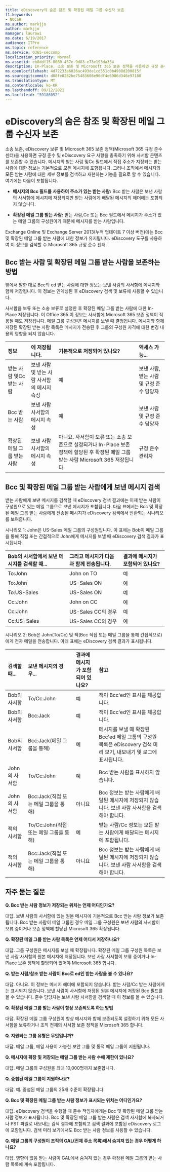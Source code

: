 ```yaml
---
title: eDiscovery의 숨은 참조 및 확장된 메일 그룹 수신자 보존
f1.keywords:
- NOCSH
ms.author: markjjo
author: markjjo
manager: laurawi
ms.date: 6/19/2017
audience: ITPro
ms.topic: reference
ms.service: O365-seccomp
localization_priority: Normal
ms.assetid: eb8ddf15-0080-457e-9d83-e73e193da334
description: In-Place, 소송 보존 및 Microsoft 365 보존 정책을 사용하면 규정 준수 및 eDiscovery 요구 사항을 충족하기 위해 사서함 콘텐츠를 보존할 수 있습니다.
ms.openlocfilehash: 4d72233a6026ac493de1cd551c0b4908d200815f
ms.sourcegitcommit: d08fe0282be75483608e96df4e6986d346e97180
ms.translationtype: MT
ms.contentlocale: ko-KR
ms.lasthandoff: 09/12/2021
ms.locfileid: "59186052"
---
```

# <a name="preserve-bcc-and-expanded-distribution-group-recipients-for-ediscovery"></a>eDiscovery의 숨은 참조 및 확장된 메일 그룹 수신자 보존
  
소송 보존, eDiscovery 보류 및 [](./retention.md) Microsoft 365 보존 정책(Microsoft 365 규정 준수 센터)을 사용하면 규정 준수 및 eDiscovery 요구 사항을 충족하기 위해 사서함 콘텐츠를 보존할 수 있습니다. 메시지의 받는 사람 및Cc 필드에서 직접 주소가 지정되는 받는 사람에 대한 정보는 기본적으로 모든 메시지에 포함됩니다. 그러나 조직에서 메시지의 모든 받는 사람에 대한 세부 정보를 검색하고 재현하는 기능을 필요로 할 수 있습니다. 여기에는 다음이 포함됩니다.
  
- **메시지의 Bcc 필드를 사용하여 주소가 있는 받는 사람:** Bcc 받는 사람은 보낸 사람의 사서함에 메시지에 저장되지만 받는 사람에게 배달된 메시지의 헤더에는 포함되지 않습니다. 
    
- **확장된 메일 그룹 받는 사람:** 받는 사람,Cc 또는 Bcc 필드에서 메시지가 주소가 있는 메일 그룹의 구성원이기 때문에 메시지를 받는 사람입니다. 
    
Exchange Online 및 Exchange Server 2013(누적 업데이트 7 이상 버전)에는 Bcc 및 확장된 메일 그룹 받는 사람에 대한 정보가 유지됩니다. eDiscovery 도구를 사용하여 이 정보를 검색할 수 Microsoft 365 규정 준수 센터. 
  
## <a name="how-bcc-recipients-and-expanded-distribution-group-recipients-are-preserved"></a>Bcc 받는 사람 및 확장된 메일 그룹 받는 사람을 보존하는 방법

앞에서 말한 대로 Bcc의 ed 받는 사람에 대한 정보는 보낸 사람의 사서함에 메시지와 함께 저장됩니다. 이 정보는 인덱싱된 후 eDiscovery 검색 및 보류에 사용할 수 있습니다. 
  
사서함을 보류 또는 소송 보류로 설정한 후 확장된 메일 그룹 받는 사람에 대한 In-Place 저장됩니다. 이 Office 365 이 정보는 사서함에 Microsoft 365 보존 정책이 적용될 때도 저장됩니다. 메일 그룹 구성원은 메시지를 보낼 때 결정됩니다. 메시지와 함께 저장된 확장된 받는 사람 목록은 메시지가 전송된 후 그룹의 구성원 자격에 대한 변경 내용의 영향을 되지 않습니다. 
  
| 정보 | 에 저장됩니다. | 기본적으로 저장되어 있나요? | 액세스 가능... |
|:-----|:-----|:-----|:-----|
|받는 사람 및Cc 받는 사람  <br/> |보낸 사람 및 받는 사람 사서함의 메시지 속성  <br/> |예  <br/> |보낸 사람, 받는 사람 및 규정 준수 담당자  <br/> |
|Bcc 받는 사람  <br/> |보낸 사람 사서함의 메시지 속성  <br/> |예  <br/> |보낸 사람 및 규정 준수 담당자  <br/> |
|확장된 메일 그룹 받는 사람  <br/> |보낸 사람 사서함의 메시지 속성  <br/> |아니요. 사서함이 보류 또는 소송 보존으로 설정되거나 In-Place 보존 정책에 할당된 후 확장된 메일 그룹 받는 사람 Microsoft 365 저장됩니다.  <br/> |규정 준수 관리자  <br/> |
   
## <a name="searching-for-messages-sent-to-bcc-and-expanded-distribution-group-recipients"></a>Bcc 및 확장된 메일 그룹 받는 사람에게 보낸 메시지 검색

받는 사람에게 보낸 메시지를 검색할 때 eDiscovery 검색 결과에는 이제 받는 사람이 구성원으로 있는 메일 그룹으로 보낸 메시지가 포함됩니다. 다음 표에서는 Bcc 및 확장된 메일 그룹 받는 사람에게 전송된 메시지가 eDiscovery 검색에서 반환되는 시나리오를 보여줍니다.
  
시나리오 1: John은 US-Sales 메일 그룹의 구성원입니다. 이 표에는 Bob이 메일 그룹을 통해 직접 또는 간접적으로 John에게 메시지를 보낼 때 eDiscovery 검색 결과가 표시됩니다.
  
| Bob의 사서함에서 보낸 메시지를 검색할 때... | 그리고 메시지가 다음과 함께 전송됩니다. | 결과에 메시지가 포함되어 있나요? |
|:-----|:-----|:-----|
|To:John  <br/> |John on TO  <br/> |예  <br/> |
|To:John  <br/> |US-Sales ON  <br/> |예  <br/> |
|To:US-Sales  <br/> |US-Sales ON  <br/> |예  <br/> |
|Cc:John  <br/> |John on CC  <br/> |예  <br/> |
|Cc:John  <br/> |US-Sales CC의 경우  <br/> |예  <br/> |
|Cc:US-Sales  <br/> |US-Sales CC의 경우  <br/> |예  <br/> |
   
시나리오 2: Bob은 John(To/Cc) 및 잭(Bcc 직접 또는 메일 그룹을 통해 간접적으로)에게 전자 메일을 전송합니다. 아래 표에는 eDiscovery 검색 결과가 표시됩니다.
  
| 검색할 때... | 보낸 메시지의 경우... | 결과에 메시지가 포함되어 있나요? | 참고 |
|:-----|:-----|:-----|:-----|
|Bob의 사서함  <br/> |To/Cc:John  <br/> |예  <br/> |잭이 Bcc'ed인 표시를 제공합니다.  <br/> |
|Bob의 사서함  <br/> |Bcc:Jack  <br/> |예  <br/> |잭이 Bcc'ed인 표시를 제공합니다.  <br/> |
|Bob의 사서함  <br/> |Bcc:Jack(메일 그룹을 통해)  <br/> |예  <br/> |메시지를 보낼 때 확장된 Bcc'ed 메일 그룹의 구성원 목록은 eDiscovery 검색 미리 보기, 내보내기 및 로그에 표시됩니다.  <br/> |
|John의 사서함  <br/> |To/Cc:John  <br/> |예  <br/> |Bcc 받는 사람을 표시하지 않습니다.  <br/> |
|John의 사서함  <br/> |Bcc:Jack(직접 또는 메일 그룹을 통해)  <br/> |아니요  <br/> |Bcc 정보는 받는 사람에게 배달된 메시지에 저장되지 않습니다. 보낸 사람 사서함을 검색해야 합니다.  <br/> |
|잭의 사서함  <br/> |To/Cc:John(직접 또는 메일 그룹을 통해)  <br/> |예  <br/> |받는 사람/Cc 정보는 모든 받는 사람에게 배달되는 메시지에 포함됩니다.  <br/> |
|잭의 사서함  <br/> |Bcc:Jack(직접 또는 메일 그룹을 통해)  <br/> |아니요  <br/> |Bcc 정보는 받는 사람에게 배달된 메시지에 저장되지 않습니다. 보낸 사람 사서함을 검색해야 합니다.  <br/> |
   
## <a name="frequently-asked-questions"></a>자주 묻는 질문

 **Q. Bcc 받는 사람 정보가 저장되는 위치는 언제 어디인가요?**
  
대답. 보낸 사람의 사서함에 있는 원본 메시지에 기본적으로 Bcc 받는 사람 정보가 보존됩니다. Bcc 받는 사람이 메일 그룹인 경우 메일 그룹 구성원은 보낸 사람의 사서함이 보류 중이거나 보존 정책에 할당된 Microsoft 365 확장됩니다.
  
 **Q. 확장된 메일 그룹 받는 사람 목록은 언제 어디서 저장하나요?**
  
대답. 그룹 구성원은 메시지를 보낼 때 확장됩니다. 확장된 메일 그룹 구성원 목록은 보낸 사람 사서함의 원본 메시지에 저장됩니다. 보낸 사람 사서함이 보류 중이거나 In-Place 보존 정책에 할당되어 있어야 Microsoft 365 합니다.
  
 **Q. 받는 사람/참조 받는 사람이 Bcc로 ed인 받는 사람을 볼 수 있나요?**
  
대답. 아니요. 이 정보는 메시지 헤더에 포함되지 않습니다. 받는 사람/Cc 받는 사람에게는 표시되지 않습니다. 보낸 사람이 사서함에 저장된 원본 메시지에 저장된 Bcc 필드를 볼 수 있습니다. 준수 담당자는 보낸 사람 사서함을 검색할 때 이 정보를 볼 수 있습니다.
  
 **Q. 확장된 메일 그룹 받는 사람이 항상 보존되도록 하는 방법**
  
대답. 확장된 메일 그룹 구성원이 항상 메시지와 함께 [](/Exchange/policy-and-compliance/holds/place-all-mailboxes-on-hold) 보존되도록 설정하기 위해 모든 사서함을 보류하거나 조직 전체의 사서함 보존 정책을 Microsoft 365 합니다. 
  
 **Q. 지원되는 그룹 유형은 무엇입니까?**
  
대답. 메일 그룹, 메일 사용이 가능한 보안 그룹 및 동적 메일 그룹이 지원됩니다. 
  
 **Q. 메시지에 확장 및 저장되는 메일 그룹 받는 사람 수에 제한이 있나요?**
  
대답. 메일 그룹의 구성원을 최대 10,000명까지 보존합니다.
  
 **Q. 중첩된 메일 그룹이 지원하나요?**
  
대답. 예. 중첩된 메일 그룹의 25개 수준이 확장됩니다.
  
 **Q. Bcc 및 확장된 메일 그룹 받는 사람 정보가 표시되는 위치는 어디인가요?**
  
대답. eDiscovery 검색을 수행할 때 준수 책임자에게는 Bcc 및 확장된 메일 그룹 받는 사람 정보가 표시됩니다. Bcc 및 확장된 메일 그룹 받는 사람은 검색 사서함에 복사되거나 PST 파일로 내보내는 검색 결과에 포함되고 검색 결과에 포함된 eDiscovery 로그에 포함됩니다. 검색 미리 보기에서도 Bcc 받는 사람 정보를 사용할 수 있습니다.
  
 **Q. 메일 그룹의 구성원이 조직의 GAL(전체 주소 목록)에서 숨겨져 있는 경우 어떻게 하나요?**
  
대답. 영향이 없음 받는 사람이 GAL에서 숨겨져 있는 경우 확장된 메일 그룹의 받는 사람 목록에 계속 포함됩니다.